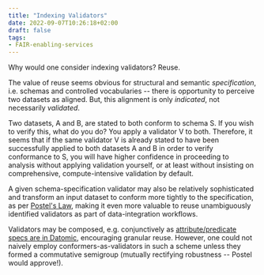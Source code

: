```yaml
---
title: "Indexing Validators"
date: 2022-09-07T10:26:18+02:00
draft: false
tags:
- FAIR-enabling-services
---
```


Why would one consider indexing validators? Reuse.

The value of reuse seems obvious for structural and semantic _specification_, i.e. schemas and
controlled vocabularies -- there is opportunity to perceive two datasets as aligned. But, this
alignment is only _indicated_, not necessarily _validated_.

Two datasets, A and B, are stated to both conform to schema S. If you wish to verify this, what do
you do? You apply a validator V to both. Therefore, it seems that if the same validator V is already
stated to have been successfully applied to both datasets A and B in order to verify conformance to
S, you will have higher confidence in proceeding to analysis without applying validation yourself,
or at least without insisting on comprehensive, compute-intensive validation by default.

A given schema-specification validator may also be relatively sophisticated and transform an input
dataset to conform more tightly to the specification, as per [Postel's
Law](https://en.wikipedia.org/wiki/Robustness_principle), making it even more valuable to reuse
unambiguously identified validators as part of data-integration workflows.

Validators may be composed, e.g. conjunctively as [attribute/predicate specs are in
Datomic](https://docs.datomic.com/on-prem/schema/schema.html#entity-predicates), encouraging
granular reuse. However, one could not naively employ conformers-as-validators in such a scheme
unless they formed a commutative semigroup (mutually rectifying robustness -- Postel would
approve!).